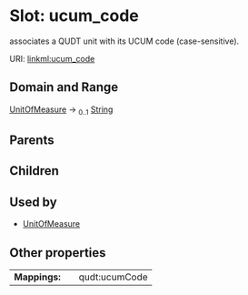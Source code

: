 
# Slot: ucum_code

associates a QUDT unit with its UCUM code (case-sensitive).

URI: [linkml:ucum_code](https://w3id.org/linkml/ucum_code)


## Domain and Range

[UnitOfMeasure](UnitOfMeasure.md) &#8594;  <sub>0..1</sub> [String](types/String.md)

## Parents


## Children


## Used by

 * [UnitOfMeasure](UnitOfMeasure.md)

## Other properties

|  |  |  |
| --- | --- | --- |
| **Mappings:** | | qudt:ucumCode |